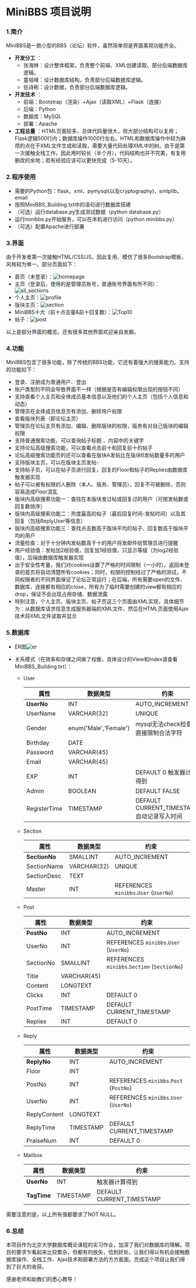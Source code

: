 # MiniBBS 项目说明

### 1.简介

MiniBBS是一款小型的BBS（论坛）软件，虽然简单但是界面美观功能齐全。

* **开发分工** ： 
  * 张海林：设计整体框架，负责整个前端、XML创建读取、部分后端数据库逻辑。
  * 童培峰：设计数据库结构，负责部分后端数据库逻辑。
  * 伍诗彬：设计数据，负责部分后端数据库逻辑。
* **开发技术** ：
  * 前端：Bootstrap（渲染）+Ajax（读取XML）+Flask（连接）
  * 后端：Python
  * 数据库：MySQL
  * 部署：Apache
* **工程总量** ：HTML页面较多，总体代码量很大，但大部分结构可以复用；Flask逻辑500行内；数据库操作1000行左右。HTML和数据库操作中较为麻烦的点在于XML文件生成和读取，需要大量代码处理XML中的树。由于是第一次接触全栈工作，因此用时较长（半个月），代码结构也并不完美，有复用删改的余地；若有经验应该可以更快完成（5-10天）。

### 2.程序使用

* 需要的Python包：flask，xml，pymysql(以及cryptography)，smtplib，email
* 按照MiniBBS_Building.txt中的语句进行数据库搭建
* （可选）运行database.py生成测试数据（python database.py）
* 运行minibbs.py开始服务，可以在本机进行访问（python minibbs.py）
* （可选）配置Apache进行部署

### 3.界面

由于开发者第一次接触HTML/CSS/JS，因此复用、模仿了很多Bootstrap模板，风格较为单一。部分页面如下：

* 首页（未登录）：![homepage](./static/images/homepage.PNG)
* 主页（登录后，使用的是管理员账号，普通账号界面有所不同）：![all_sections](./static/images/Sections.PNG)
* 个人主页：![profile](./static/images/Profile.PNG)
* 版块主页：![section](./static/images/Section.PNG)
* MiniBBS十大（前十点击量&前十回复数）：![Top10](./static/images/Top10.PNG)
* 帖子：![post](./static/images/Post.PNG)

以上是部分界面的概览。还有很多其他界面欢迎亲自发掘。

### 4.功能

MiniBBS包含了很多功能，除了传统的BBS功能，它还有着强大的搜索能力。支持的功能如下：

* 登录、注册成为普通用户、登出
* 账户类型的不同会导致界面不一样（根据是否有编辑权限出现的按钮不同）
* 支持查看个人主页和全体成员基本信息以及他们的个人主页（包括个人信息和动态）
* 管理员在全体成员信息页有添加、删除用户权限
* 查看版块列表（即论坛主页）
* 管理员在论坛主页有添加、编辑、删除版块的权限，版务有对自己版块的编辑权限
* 支持普通搜索功能，可以查询帖子标题 、内容中的关键字
* 支持论坛高级搜索功能，可以查看点击前十和回复前十的帖子
* 论坛高级搜索功能页的还可以查看在版块A发帖比在版块B发帖数量多的用户
* 支持版块主页，可以在版块主页发帖- 
* 支持帖子页，可以在帖子页进行回复，回复的Floor和帖子的Replies由数据库触发器实现
* 帖子可以被有权限的人删除（本人、版务、管理员），回复不可被删除，否则容易造成Floor混乱
* 版块内高级搜索功能一：查找在本版块发过帖或回复过的用户（可按发帖数或回复数排序）
* 版块内高级搜索功能二：热度最高的帖子（最后回复时间-发帖时间）以及其回复（包括ReplyUser等信息）
* 版块内高级搜索功能三：查找点击数高于版块平均的帖子、回复数高于版块平均的用户
* 流量检查：对于十分钟内发帖数高于十的用户将发邮件给管理员进行提醒
* 用户经验值：发帖加2经验值，回复加1经验值，只显示等级（为log2经验值），后端由数据库触发器实现
* 出于安全性考量，我们对cookies设置了严格的时间限制（一小时），返回未登录的首页将自动清楚所有cookies；同时，权限的控制经过了严格的测试，不同权限者的不同界面保证了论坛正常运行；在后端，所有需要open的文件、数据库、连接都有相应的close，所有为了临时需要创建的view都有相应的drop，保证不会出现占用存储、数据泄露
* 特别注意，个人主页、版块主页、帖子页这三个页面由XML实现，具体细节为：从数据库请求信息生成服务器端的XML文件，然后在HTML页面使用Ajax技术将XML文件读取并显示

### 5.数据库

* ER图![er](./static/images/er.png)

* 关系模式（在效率和存储之间做了权衡，具体设计的View和Index请查看MiniBBS_Building.txt）：

  * User

    | 属性           | 数据类型                  | 约束                                 |
    | ------------ | --------------------- | ---------------------------------- |
    | **UserNo**   | INT                   | AUTO_INCREMENT                     |
    | UserName     | VARCHAR(32)           | UNIQUE                             |
    | Gender       | enum('Male','Female') | mysql无法check检查，直接限制合法字符            |
    | Birthday     | DATE                  |                                    |
    | Password     | VARCHAR(45)           |                                    |
    | Email        | VARCHAR(45)           |                                    |
    | EXP          | INT                   | DEFAULT 0 触发器计算得到                  |
    | Admin        | BOOLEAN               | DEFAULT FALSE                      |
    | RegisterTime | TIMESTAMP             | DEFAULT CURRENT_TIMESTAMP 自动记录写入时间 |

  * Section

    | 属性            | 数据类型        | 约束                                     |
    | ------------- | ----------- | -------------------------------------- |
    | **SectionNo** | SMALLINT    | AUTO_INCREMENT                         |
    | SectionName   | VARCHAR(32) | UNIQUE                                 |
    | SectionDesc   | TEXT        |                                        |
    | Master        | INT         | REFERENCES `minibbs`.`User` (`UserNo`) |

  * Post

    | 属性         | 数据类型        | 约束                                       |
    | ---------- | ----------- | ---------------------------------------- |
    | **PostNo** | INT         | AUTO_INCREMENT                           |
    | UserNo     | INT         | REFERENCES `minibbs`.`User` (`UserNo`)   |
    | SectionNo  | SMALLINT    | REFERENCES `minibbs`.`Section` (`SectionNo`) |
    | Title      | VARCHAR(45) |                                          |
    | Content    | LONGTEXT    |                                          |
    | Clicks     | INT         | DEFAULT 0                                |
    | PostTime   | TIMESTAMP   | DEFAULT CURRENT_TIMESTAMP                |
    | Replies    | INT         | DEFAULT 0                                |

  * Reply

    | 属性           | 数据类型      | 约束                                     |
    | ------------ | --------- | -------------------------------------- |
    | **ReplyNo**  | INT       | AUTO_INCREMENT                         |
    | Floor        | INT       |                                        |
    | PostNo       | INT       | REFERENCES `minibbs`.`Post` (`PostNo`) |
    | UserNo       | INT       | REFERENCES `minibbs`.`User` (`UserNo`) |
    | ReplyContent | LONGTEXT  |                                        |
    | ReplyTime    | TIMESTAMP | DEFAULT CURRENT_TIMESTAMP              |
    | PraiseNum    | INT       | DEFAULT 0                              |

  * Mailbox

    | 属性          | 数据类型      | 约束                        |
    | ----------- | --------- | ------------------------- |
    | **UserNo**  | INT       | 触发器计算得到                   |
    | **TagTime** | TIMESTAMP | DEFAULT CURRENT_TIMESTAMP |

需要注意的是，以上所有值都要求了NOT NULL。

### 6.总结

本项目作为北京大学数据库概论课程的实习作业，加深了我们对数据库的理解。项目的要求乍看起来比较繁杂，但都有的放矢，恰到好处，让我们得以有机会接触数据库操作、全栈工作、Ajax技术和部署方法的方方面面。完成这个项目让我们得到了巨大的收获。

感谢老师和助教们的悉心教导！
